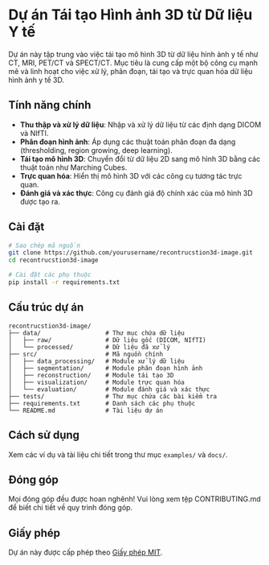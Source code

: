 # Dự án Tái tạo Hình ảnh 3D từ Dữ liệu Y tế

Dự án này tập trung vào việc tái tạo mô hình 3D từ dữ liệu hình ảnh y tế như CT, MRI, PET/CT và SPECT/CT. Mục tiêu là cung cấp một bộ công cụ mạnh mẽ và linh hoạt cho việc xử lý, phân đoạn, tái tạo và trực quan hóa dữ liệu hình ảnh y tế 3D.

## Tính năng chính

- **Thu thập và xử lý dữ liệu**: Nhập và xử lý dữ liệu từ các định dạng DICOM và NIfTI.
- **Phân đoạn hình ảnh**: Áp dụng các thuật toán phân đoạn đa dạng (thresholding, region growing, deep learning).
- **Tái tạo mô hình 3D**: Chuyển đổi từ dữ liệu 2D sang mô hình 3D bằng các thuật toán như Marching Cubes.
- **Trực quan hóa**: Hiển thị mô hình 3D với các công cụ tương tác trực quan.
- **Đánh giá và xác thực**: Công cụ đánh giá độ chính xác của mô hình 3D được tạo ra.

## Cài đặt

```bash
# Sao chép mã nguồn
git clone https://github.com/yourusername/recontrucstion3d-image.git
cd recontrucstion3d-image

# Cài đặt các phụ thuộc
pip install -r requirements.txt
```

## Cấu trúc dự án

```
recontrucstion3d-image/
├── data/                  # Thư mục chứa dữ liệu
│   ├── raw/               # Dữ liệu gốc (DICOM, NIfTI)
│   └── processed/         # Dữ liệu đã xử lý
├── src/                   # Mã nguồn chính
│   ├── data_processing/   # Module xử lý dữ liệu
│   ├── segmentation/      # Module phân đoạn hình ảnh
│   ├── reconstruction/    # Module tái tạo 3D
│   ├── visualization/     # Module trực quan hóa
│   └── evaluation/        # Module đánh giá và xác thực
├── tests/                 # Thư mục chứa các bài kiểm tra
├── requirements.txt       # Danh sách các phụ thuộc
└── README.md              # Tài liệu dự án
```

## Cách sử dụng

Xem các ví dụ và tài liệu chi tiết trong thư mục `examples/` và `docs/`.

## Đóng góp

Mọi đóng góp đều được hoan nghênh! Vui lòng xem tệp CONTRIBUTING.md để biết chi tiết về quy trình đóng góp.

## Giấy phép

Dự án này được cấp phép theo [Giấy phép MIT](LICENSE).
